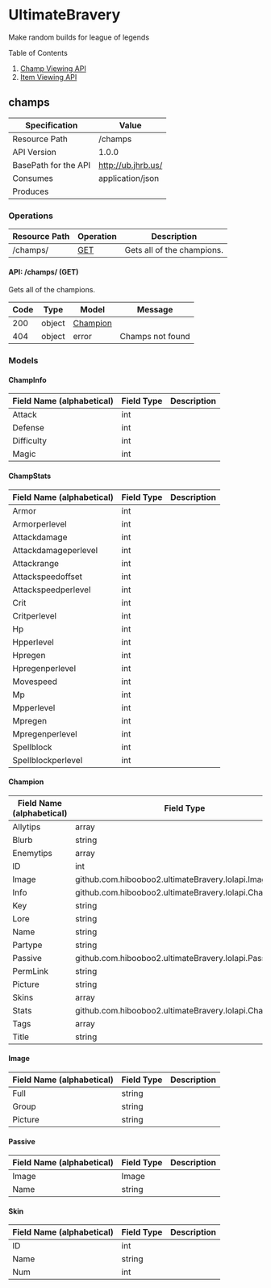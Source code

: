 
# UltimateBravery
Make random builds for league of legends

Table of Contents

1. [Champ Viewing API](#champs)
1. [Item Viewing API](#items)

<a name="champs"></a>

## champs

| Specification | Value |
|-----|-----|
| Resource Path | /champs |
| API Version | 1.0.0 |
| BasePath for the API | http://ub.jhrb.us/ |
| Consumes | application/json |
| Produces |  |



### Operations


| Resource Path | Operation | Description |
|-----|-----|-----|
| /champs/ | [GET](#getChamps) | Gets all of the champions. |



<a name="getChamps"></a>

#### API: /champs/ (GET)


Gets all of the champions.



| Code | Type | Model | Message |
|-----|-----|-----|-----|
| 200 | object | [Champion](#github.com.hibooboo2.ultimateBravery.lolapi.Champion) |  |
| 404 | object | error | Champs not found |




### Models

<a name="github.com.hibooboo2.ultimateBravery.lolapi.ChampInfo"></a>

#### ChampInfo

| Field Name (alphabetical) | Field Type | Description |
|-----|-----|-----|
| Attack | int |  |
| Defense | int |  |
| Difficulty | int |  |
| Magic | int |  |

<a name="github.com.hibooboo2.ultimateBravery.lolapi.ChampStats"></a>

#### ChampStats

| Field Name (alphabetical) | Field Type | Description |
|-----|-----|-----|
| Armor | int |  |
| Armorperlevel | int |  |
| Attackdamage | int |  |
| Attackdamageperlevel | int |  |
| Attackrange | int |  |
| Attackspeedoffset | int |  |
| Attackspeedperlevel | int |  |
| Crit | int |  |
| Critperlevel | int |  |
| Hp | int |  |
| Hpperlevel | int |  |
| Hpregen | int |  |
| Hpregenperlevel | int |  |
| Movespeed | int |  |
| Mp | int |  |
| Mpperlevel | int |  |
| Mpregen | int |  |
| Mpregenperlevel | int |  |
| Spellblock | int |  |
| Spellblockperlevel | int |  |

<a name="github.com.hibooboo2.ultimateBravery.lolapi.Champion"></a>

#### Champion

| Field Name (alphabetical) | Field Type | Description |
|-----|-----|-----|
| Allytips | array |  |
| Blurb | string |  |
| Enemytips | array |  |
| ID | int |  |
| Image | github.com.hibooboo2.ultimateBravery.lolapi.Image |  |
| Info | github.com.hibooboo2.ultimateBravery.lolapi.ChampInfo |  |
| Key | string |  |
| Lore | string |  |
| Name | string |  |
| Partype | string |  |
| Passive | github.com.hibooboo2.ultimateBravery.lolapi.Passive |  |
| PermLink | string |  |
| Picture | string |  |
| Skins | array |  |
| Stats | github.com.hibooboo2.ultimateBravery.lolapi.ChampStats |  |
| Tags | array |  |
| Title | string |  |

<a name="github.com.hibooboo2.ultimateBravery.lolapi.Image"></a>

#### Image

| Field Name (alphabetical) | Field Type | Description |
|-----|-----|-----|
| Full | string |  |
| Group | string |  |
| Picture | string |  |

<a name="github.com.hibooboo2.ultimateBravery.lolapi.Passive"></a>

#### Passive

| Field Name (alphabetical) | Field Type | Description |
|-----|-----|-----|
| Image | Image |  |
| Name | string |  |

<a name="github.com.hibooboo2.ultimateBravery.lolapi.Skin"></a>

#### Skin

| Field Name (alphabetical) | Field Type | Description |
|-----|-----|-----|
| ID | int |  |
| Name | string |  |
| Num | int |  |


